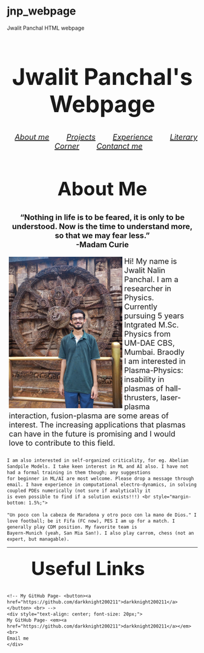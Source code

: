 # jnp_webpage
Jwalit Panchal HTML webpage
<h1 style="text-align:center; font-size: 60px;">Jwalit Panchal's Webpage</h1>

<!-- Menu for the website -->

<div style="text-align: center;font-size: 20px;">
    <em>
    <a style="padding: 20px;" href="about.html">About me</a>
    <a style="padding: 20px;" href="projects.html">Projects</a>
    <a style="padding: 20px;" href="">Experience</a>
    <a style="padding: 20px;" href="literary_corner.html">Literary Corner</a>
    <a style="padding: 20px;" href="contact_me.html">Contanct me</a>
    </em>
</div>



<h1 style="text-align:center; font-size: 50px;">About Me</h1>

<h2 style="text-align: center; font-size: 20px;"> “Nothing in life is to be feared, it is only to be understood. Now is the time to understand more, so that we may fear less.” <br> -Madam Curie </h2>

<p style="font-size: 20px; margin-left:1%; margin-right:5%; margin-bottom:5%">
    <img src="images/profile_bhub.jpg" style="width: 300px; height: 400px; float: Left; margin-right: 1%;">
    Hi! My name is Jwalit Nalin Panchal. I am a researcher in Physics. Currently pursuing 5 years Intgrated M.Sc. Physics from UM-DAE CBS, Mumbai. Braodly I am interested in Plasma-Physics: insability 
    in plasmas of hall-thrusters, laser-plasma interaction, fusion-plasma are some areas of interest. The increasing applications that plasmas can have in the future is promising and I would love
    to contribute to this field.<br style="margin-bottom: 1.5%;">

    I am also interested in self-organized criticality, for eg. Abelian Sandpile Models. I take keen interest in ML and AI also. I have not had a formal training in them though; any suggestions
    for beginner in ML/AI are most welcome. Please drop a message through email. I have experience in computational electro-dynamics, in solving coupled PDEs numerically (not sure if analytically it
    is even possible to find if a solution exists!!!) <br style="margin-bottom: 1.5%;">

    "Un poco con la cabeza de Maradona y otro poco con la mano de Dios." I love football; be it Fifa (FC now), PES I am up for a match. I generally play CDM position. My favorite team is
    Bayern-Munich (yeah, San Mia San!). I also play carrom, chess (not an expert, but managable).
</p>

<hr>

<h1 style="text-align:center; font-size: 50px; margin-top: 5%; margin-right: 15%;">Useful Links</h1>

<!-- <p style="font-size: 20px; margin-left:5%; margin-right:1%;"> -->
    <!-- My GitHub Page- <button><a href="https://github.com/darkknight200211">darkknight200211</a></button> <br> -->
    <div style="text-align: center; font-size: 20px;">
    My GitHub Page- <em><a href="https://github.com/darkknight200211">darkknight200211</a></em> <br>
    Email me
    </div>
<!-- </p> -->
